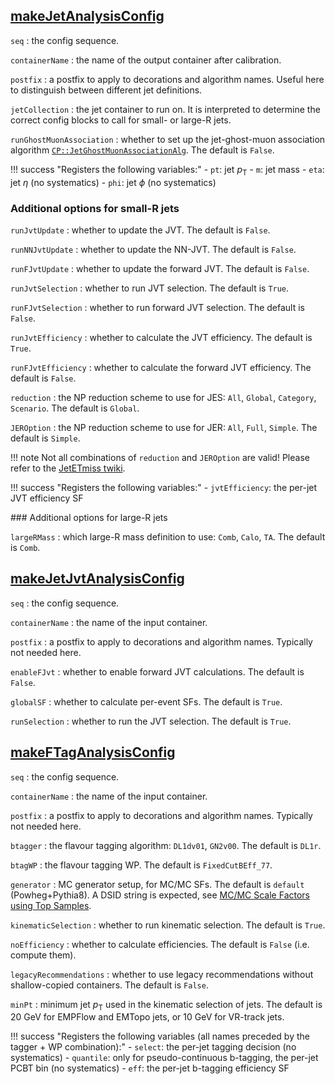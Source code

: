 ## [makeJetAnalysisConfig](https://acode-browser1.usatlas.bnl.gov/lxr/source/athena/PhysicsAnalysis/Algorithms/JetAnalysisAlgorithms/python/JetAnalysisConfig.py)

`seq`
:   the config sequence.

`containerName`
:   the name of the output container after calibration.

`postfix`
:   a postfix to apply to decorations and algorithm names. Useful here to distinguish between different jet definitions.

`jetCollection`
:   the jet container to run on. It is interpreted to determine the correct config blocks to call for small- or large-R jets.

`runGhostMuonAssociation`
:   whether to set up the jet-ghost-muon association algorithm [`CP::JetGhostMuonAssociationAlg`](https://acode-browser1.usatlas.bnl.gov/lxr/source/athena/PhysicsAnalysis/Algorithms/JetAnalysisAlgorithms/Root/JetGhostMuonAssociationAlg.cxx). The default is `False`.

!!! success "Registers the following variables:"
    - `pt`: jet $p_\mathrm{T}$
    - `m`: jet mass
    - `eta`: jet $\eta$ (no systematics)
    - `phi`: jet $\phi$ (no systematics)

### Additional options for small-R jets

`runJvtUpdate`
:   whether to update the JVT. The default is `False`.

`runNNJvtUpdate`
:   whether to update the NN-JVT. The default is `False`.

`runFJvtUpdate`
:   whether to update the forward JVT. The default is `False`.

`runJvtSelection`
:   whether to run JVT selection. The default is `True`.

`runFJvtSelection`
:   whether to run forward JVT selection. The default is `False`.

`runJvtEfficiency`
:   whether to calculate the JVT efficiency. The default is `True`.

`runFJvtEfficiency`
:   whether to calculate the forward JVT efficiency. The default is `False`.

`reduction`
:   the NP reduction scheme to use for JES: `All`, `Global`, `Category`, `Scenario`. The default is `Global`.

`JEROption`
:   the NP reduction scheme to use for JER: `All`, `Full`, `Simple`. The default is `Simple`.

!!! note
    Not all combinations of `reduction` and `JEROption` are valid! Please refer to the [JetETmiss twiki](https://twiki.cern.ch/twiki/bin/view/AtlasProtected/JetUncertaintiesRel22).

!!! success "Registers the following variables:"
    - `jvtEfficiency`: the per-jet JVT efficiency SF

### Additional options for large-R jets

`largeRMass`
:   which large-R mass definition to use: `Comb`, `Calo`, `TA`. The default is `Comb`.


## [makeJetJvtAnalysisConfig](https://acode-browser1.usatlas.bnl.gov/lxr/source/athena/PhysicsAnalysis/Algorithms/JetAnalysisAlgorithms/python/JetJvtAnalysisConfig.py)

`seq`
:   the config sequence.

`containerName`
:   the name of the input container.

`postfix`
:   a postfix to apply to decorations and algorithm names. Typically not needed here.

`enableFJvt`
:   whether to enable forward JVT calculations. The default is `False`.

`globalSF`
:   whether to calculate per-event SFs. The default is `True`.

`runSelection`
:   whether to run the JVT selection. The default is `True`.

## [makeFTagAnalysisConfig](https://acode-browser1.usatlas.bnl.gov/lxr/source/athena/PhysicsAnalysis/Algorithms/FTagAnalysisAlgorithms/python/FTagAnalysisConfig.py)

`seq`
:   the config sequence.

`containerName`
:   the name of the input container.

`postfix`
:   a postfix to apply to decorations and algorithm names. Typically not needed here.

`btagger`
:   the flavour tagging algorithm: `DL1dv01`, `GN2v00`. The default is `DL1r`.

`btagWP`
:   the flavour tagging WP. The default is `FixedCutBEff_77`.

`generator`
:   MC generator setup, for MC/MC SFs. The default is `default` (Powheg+Pythia8). A DSID string is expected, see [MC/MC Scale Factors using Top Samples](https://twiki.cern.ch/twiki/bin/viewauth/AtlasProtected/PmgTopProcesses#FTAG_MC_MC_Scale_Factors_using_T).

`kinematicSelection`
:   whether to run kinematic selection. The default is `True`.

`noEfficiency`
:   whether to calculate efficiencies. The default is `False` (i.e. compute them).

`legacyRecommendations`
:   whether to use legacy recommendations without shallow-copied containers. The default is `False`.

`minPt`
:   minimum jet $p_\mathrm{T}$ used in the kinematic selection of jets. The default is 20 GeV for EMPFlow and EMTopo jets, or 10 GeV for VR-track jets.

!!! success "Registers the following variables (all names preceded by the tagger + WP combination):"
    - `select`: the per-jet tagging decision (no systematics)
    - `quantile`: only for pseudo-continuous b-tagging, the per-jet PCBT bin (no systematics)
    - `eff`: the per-jet b-tagging efficiency SF